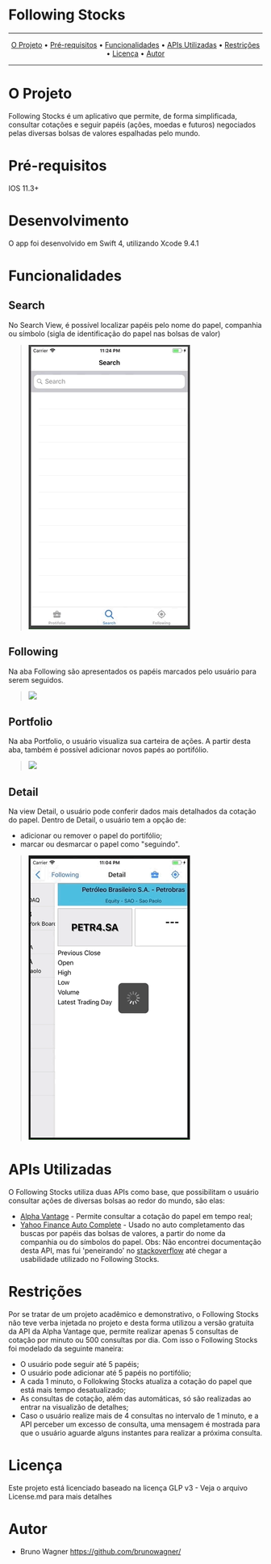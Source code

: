 # Following Stocks

-------
<p align="center">
    <a href="#o-projeto">O Projeto</a> &bull;
    <a href="#pré-requisitos">Pré-requisitos</a> &bull;
    <a href="#funcionalidades">Funcionalidades</a> &bull;
    <a href="#aPIs-Utilizadas">APIs Utilizadas</a> &bull;
    <a href="#restrições">Restrições</a> &bull;
    <a href="#licença">Licença</a> &bull;
    <a href="#autor">Autor</a>
    
</p>

-------

# O Projeto
Following Stocks é um aplicativo que permite, de forma simplificada, consultar cotações e seguir papéis (ações, moedas e futuros) negociados pelas diversas bolsas de valores espalhadas pelo mundo.

# Pré-requisitos
IOS 11.3+

# Desenvolvimento
O app foi desenvolvido em Swift 4, utilizando Xcode 9.4.1

# Funcionalidades
## Search
No Search View, é possível localizar papéis pelo nome do papel, companhia ou símbolo (sigla de identificação do papel nas bolsas de valor)

> ![](SearchView320px.gif)

## Following
Na aba Following são apresentados os papéis marcados pelo usuário para serem seguidos.

> ![](FollowingView320px.gif)

## Portfolio
Na aba Portfolio, o usuário visualiza sua carteira de ações. A partir desta aba, também é possível adicionar novos papés ao portifólio.

> ![](PortfolioView320px.gif)

## Detail
Na view Detail, o usuário pode conferir dados mais detalhados da cotação do papel.
Dentro de Detail, o usuário tem a opção de:
 - adicionar ou remover o papel do portifólio;
 - marcar ou desmarcar o papel como "seguindo".
 
> ![](DetailView320px.gif)

# APIs Utilizadas
O Following Stocks utiliza duas APIs como base, que possibilitam o usuário consultar ações de diversas bolsas ao redor do mundo, são elas:
 - [Alpha Vantage](https://www.alphavantage.co/) - Permite consultar a cotação do papel em tempo real;
 - [Yahoo Finance Auto Complete](https://stackoverflow.com/questions/52390536/javascript-jquery-get-request-is-not-getting-data-or-returning-any-error) - Usado no auto completamento das buscas por papéis das bolsas de valores, a partir do nome da companhia ou do símbolos do papel. Obs: Não encontrei documentação desta API, mas fui 'peneirando' no [stackoverflow](https://stackoverflow.com/) até chegar a usabilidade utilizado no Following Stocks.

# Restrições
Por se tratar de um projeto acadêmico e demonstrativo, o Following Stocks não teve verba injetada no projeto e desta forma utilizou a versão gratuita da API da Alpha Vantage que, permite realizar apenas 5 consultas de cotação por minuto ou 500 consultas por dia. Com isso o Following Stocks foi modelado da seguinte maneira:

- O usuário pode seguir até 5 papéis;
- O usuário pode adicionar até 5 papéis no portifólio;
- A cada 1 minuto, o Follokwing Stocks atualiza a cotação do papel que está mais tempo desatualizado;
- As consultas de cotação, além das automáticas, só são realizadas ao entrar na visualizão de detalhes;
- Caso o usuário realize mais de 4 consultas no intervalo de 1 minuto, e a API perceber um excesso de consulta, uma mensagem é mostrada para que o usuário aguarde alguns instantes para realizar a próxima consulta.

# Licença
Este projeto está licenciado baseado na licença GLP v3 - Veja o arquivo License.md para mais detalhes

# Autor
 * Bruno Wagner
 https://github.com/brunowagner/

